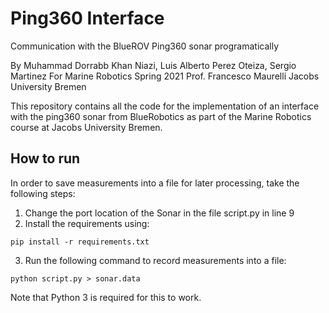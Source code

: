 # Ping360 Interface
Communication with the BlueROV Ping360 sonar programatically

By Muhammad Dorrabb Khan Niazi, Luis Alberto Perez Oteiza, Sergio Martinez
For Marine Robotics Spring 2021
Prof. Francesco Maurelli
Jacobs University Bremen

This repository contains all the code for the implementation of an interface with the ping360 sonar from BlueRobotics as part of the Marine Robotics course at Jacobs University Bremen.

## How to run

In order to save measurements into a file for later processing, take the following steps:

1. Change the port location of the Sonar in the file script.py in line 9
2. Install the requirements using: 
```
pip install -r requirements.txt
```
3. Run the following command to record measurements into a file:
```
python script.py > sonar.data
```
Note that Python 3 is required for this to work. 
